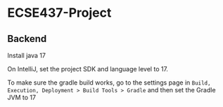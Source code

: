 # ECSE437-Project

## Backend

Install java 17

On IntelliJ, set the project SDK and language level to 17.

To make sure the gradle build works, go to the settings page in `Build, Execution, Deployment > Build Tools > Gradle` and then set the Gradle JVM to 17 